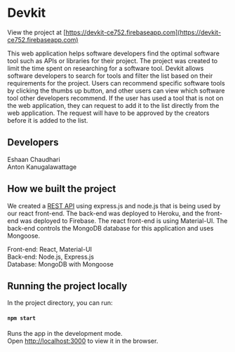 # Devkit

View the project at [https://devkit-ce752.firebaseapp.com](https://devkit-ce752.firebaseapp.com)

This web application helps software developers find the optimal software tool such as APIs or libraries for their project. The project was created to limit the time spent on researching for a software tool. Devkit allows software developers to search for tools and filter the list based on their requirements for the project. Users can recommend specific software tools by clicking the thumbs up button, and other users can view which software tool other developers recommend. If the user has used a tool that is not on the web application, they can request to add it to the list directly from the web application. The request will have to be approved by the creators before it is added to the list.

## Developers
Eshaan Chaudhari<br>
Anton Kanugalawattage

## How we built the project
We created a [REST API](https://github.com/eshaanc20/DevKit-backend) using express.js and node.js that is being used by our react front-end. The back-end was deployed to Heroku, and the front-end was deployed to Firebase. The react front-end is using Material-UI. The back-end controls the MongoDB database for this application and uses Mongoose.

Front-end: React, Material-UI<br>
Back-end: Node.js, Express.js<br>
Database: MongoDB with Mongoose

## Running the project locally

In the project directory, you can run:

#### `npm start`

Runs the app in the development mode.<br>
Open [http://localhost:3000](http://localhost:3000) to view it in the browser.

